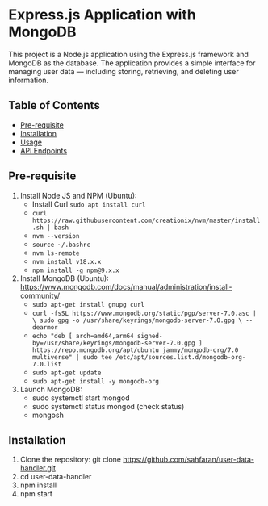 # Express.js Application with MongoDB

This project is a Node.js application using the Express.js framework and MongoDB as the database. The application provides a simple interface for managing user data — including storing, retrieving, and deleting user information.

## Table of Contents

- [Pre-requisite](#Pre-requisite)
- [Installation](#installation)
- [Usage](#usage)
- [API Endpoints](#api-endpoints)

## Pre-requisite
1. Install Node JS and NPM (Ubuntu):
   - Install Curl
      `sudo apt install curl`
   - `curl https://raw.githubusercontent.com/creationix/nvm/master/install.sh | bash`
   - `nvm --version`
   - `source ~/.bashrc`
   - `nvm ls-remote`
   - `nvm install v18.x.x`
   - `npm install -g npm@9.x.x`
3. Install MongoDB (Ubuntu):
   https://www.mongodb.com/docs/manual/administration/install-community/
   - `sudo apt-get install gnupg curl`
   - `curl -fsSL https://www.mongodb.org/static/pgp/server-7.0.asc | \
   sudo gpg -o /usr/share/keyrings/mongodb-server-7.0.gpg \
   --dearmor`
   - `echo "deb [ arch=amd64,arm64 signed-by=/usr/share/keyrings/mongodb-server-7.0.gpg ] https://repo.mongodb.org/apt/ubuntu jammy/mongodb-org/7.0 multiverse" | sudo tee /etc/apt/sources.list.d/mongodb-org-7.0.list`
   - `sudo apt-get update`
   - `sudo apt-get install -y mongodb-org`
4. Launch MongoDB:
   - sudo systemctl start mongod
   - sudo systemctl status mongod (check status)
   - mongosh
   
## Installation

1. Clone the repository:
   git clone https://github.com/sahfaran/user-data-handler.git
2. cd user-data-handler
3. npm install
4. npm start

   

